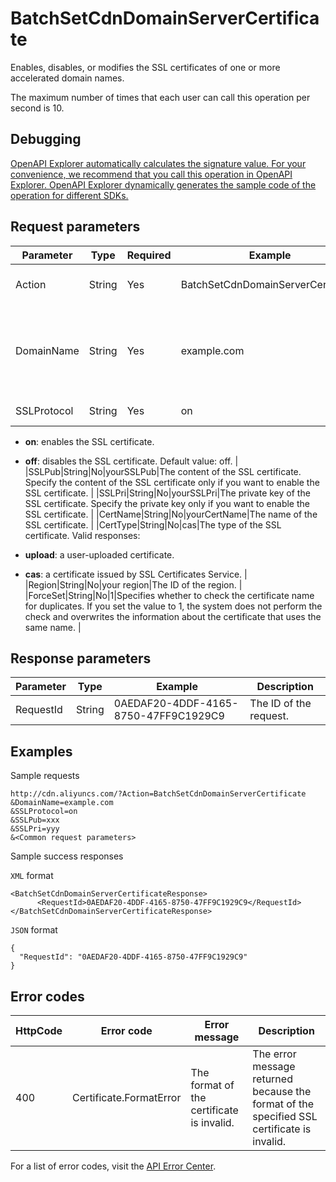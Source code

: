 # BatchSetCdnDomainServerCertificate

Enables, disables, or modifies the SSL certificates of one or more accelerated domain names.

The maximum number of times that each user can call this operation per second is 10.

## Debugging

[OpenAPI Explorer automatically calculates the signature value. For your convenience, we recommend that you call this operation in OpenAPI Explorer. OpenAPI Explorer dynamically generates the sample code of the operation for different SDKs.](https://api.aliyun.com/#product=Cdn&api=BatchSetCdnDomainServerCertificate&type=RPC&version=2018-05-10)

## Request parameters

|Parameter|Type|Required|Example|Description|
|---------|----|--------|-------|-----------|
|Action|String|Yes|BatchSetCdnDomainServerCertificate|The operation that you want to perform. Set the value to **BatchSetCdnDomainServerCertificate**. |
|DomainName|String|Yes|example.com|The accelerated domain name to which the SSL certificate belongs. The accelerated domain name must have HTTPS secure acceleration enabled. You can specify multiple accelerated domain names and separate them with commas \(,\). |
|SSLProtocol|String|Yes|on|Specifies whether to enable the SSL certificate. Valid values:

 -   **on**: enables the SSL certificate.
-   **off**: disables the SSL certificate. Default value: off. |
|SSLPub|String|No|yourSSLPub|The content of the SSL certificate. Specify the content of the SSL certificate only if you want to enable the SSL certificate. |
|SSLPri|String|No|yourSSLPri|The private key of the SSL certificate. Specify the private key only if you want to enable the SSL certificate. |
|CertName|String|No|yourCertName|The name of the SSL certificate. |
|CertType|String|No|cas|The type of the SSL certificate. Valid responses:

 -   **upload**: a user-uploaded certificate.
-   **cas**: a certificate issued by SSL Certificates Service. |
|Region|String|No|your region|The ID of the region. |
|ForceSet|String|No|1|Specifies whether to check the certificate name for duplicates. If you set the value to 1, the system does not perform the check and overwrites the information about the certificate that uses the same name. |

## Response parameters

|Parameter|Type|Example|Description|
|---------|----|-------|-----------|
|RequestId|String|0AEDAF20-4DDF-4165-8750-47FF9C1929C9|The ID of the request. |

## Examples

Sample requests

```
http://cdn.aliyuncs.com/?Action=BatchSetCdnDomainServerCertificate
&DomainName=example.com
&SSLProtocol=on
&SSLPub=xxx
&SSLPri=yyy
&<Common request parameters>
```

Sample success responses

`XML` format

```
<BatchSetCdnDomainServerCertificateResponse>
	  <RequestId>0AEDAF20-4DDF-4165-8750-47FF9C1929C9</RequestId>
</BatchSetCdnDomainServerCertificateResponse>
```

`JSON` format

```
{
  "RequestId": "0AEDAF20-4DDF-4165-8750-47FF9C1929C9"
}
```

## Error codes

|HttpCode|Error code|Error message|Description|
|--------|----------|-------------|-----------|
|400|Certificate.FormatError|The format of the certificate is invalid.|The error message returned because the format of the specified SSL certificate is invalid.|

For a list of error codes, visit the [API Error Center](https://error-center.alibabacloud.com/status/product/Cdn).

